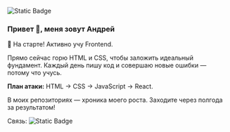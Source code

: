 ![Static Badge](https://user-images.githubusercontent.com/74038190/225813708-98b745f2-7d22-48cf-9150-083f1b00d6c9.gif)

### Привет 👋, меня зовут Андрей


🚀 На старте! Активно учу Frontend.

Прямо сейчас горю HTML и CSS, чтобы заложить идеальный фундамент.
Каждый день пишу код и совершаю новые ошибки — потому что учусь.

**План атаки:** HTML → CSS → JavaScript → React.

В моих репозиториях — хроника моего роста. Заходите через полгода за результатом!

Связь:
![Static Badge](https://img.shields.io/badge/%40APILOV_DEV-2CA5E0?style=for-the-badge&label=TG%3A&link=https%3A%2F%2Ft.me%2FAPILOV_DEV)

